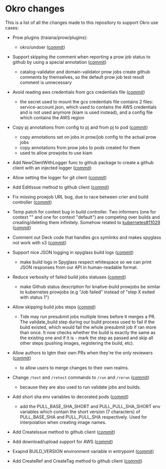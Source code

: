 # Okro changes

This is a list of all the changes made to this repository to support Okro use cases:

- Prow plugins (traiana/prow/plugins):
  - okro/undoer ([commit](https://github.com/traiana/test-infra/commit/42d85973f83e4f39cd592543be144cef7a4f6d09))

- Support skipping the comment when reporting a prow job status to github by using a special annotation ([commit](https://github.com/traiana/test-infra/commit/2b053d7c41120885f339df988714ba65b6775de0))
  - catalog-validator and domain-validator prow jobs create github comments by themselves, so the default prow job test result comment is unnecessary
  
- Avoid reading aws credentials from gcs credentials file ([commit](https://github.com/traiana/test-infra/commit/0aa71031f4eda26676630e0549b517bcca3fb959))
  - the secret used to mount the gcs credentials file contains 2 files: service-account.json, which used to contains the AWS
  credentials and is not used anymore (kiam is used instead), and a config file which contains the AWS region
  
- Copy pj annotations from config to pj and from pj to pod ([commit](https://github.com/traiana/test-infra/commit/498d4fd37468972ff2f872562601d990089b731d))
  - copy annotations set on jobs in prow/job config to the actual prow jobs
  - copy annotations from prow jobs to pods created for them
  - used to allow prowjobs to use kiam

- Add NewClientWithLogger func to github package to create a github client with an injected logger ([commit](https://github.com/traiana/test-infra/commit/74f80b7d1237fb2c8b5b3f6844bf119f203543ee))

- Allow setting the logger for git client ([commit](https://github.com/traiana/test-infra/commit/1666ebeb81d6b7ee303c642f0b9f38e98bca5d51))

- Add EditIssue method to github client ([commit](https://github.com/traiana/test-infra/commit/1e4254e8faa45936bfb4090430f10ac3de21d437 ))

- Fix missing prowjob URL bug, due to race between crier and build controller ([commit](https://github.com/traiana/test-infra/commit/d6129dd927ce985baa0f0bbd8ece3fbf1cd5a505))

- Temp patch for context bug in build controller. Two informers (one for context "" and one for context "default") are competing
over builds and creating/deleting them infinitely. Somehow related to [kubernetes#11029](https://github.com/kubernetes/test-infra/issues/11029) ([commit](https://github.com/traiana/test-infra/commit/fb2a1b7c9decf013cf8cfa19c8744e3a5c6f19ab))

- Comment out Deck code that handles gcs symlinks and makes spyglass not work with s3 ([commit](https://github.com/traiana/test-infra/commit/3992cb26b37b05b50bee9417c04c603d0d4d8357))

- Support nice JSON logging in spyglass build logs ([commit](https://github.com/traiana/test-infra/commit/baf2edc76450eece5cf60253b899f442c7d2bfd9))
  - make build logs in Spyglass respect whitespace so we can print JSON responses from our API in human-readable format.

- Reduce verbosity of failed build jobs statuses ([commit](https://github.com/traiana/test-infra/commit/6b1c7d0613ff48c3182e3e284778f83221f0f012))
  - make Github status description for knative-build prowjobs be similar to kubernetes prowjobs (e.g "Job failed" instead of "step X exited with status 1")

- Allow skipping build jobs steps ([commit](https://github.com/traiana/test-infra/commit/5b8af55c4fa160a26cbf558c7b9001b2531ac99e))
  - Tide may run presubmit jobs multiple times before it merges a PR. The validate_build step during our build process
    used to fail if the build existed, which would fail the whole presubmit job if ran more than once. It now checks
    whether the build is exactly the same as the existing one and if it is - mark the step as passed and skip all other
    steps (pushing images, registering the build, etc).

- Allow authors to lgtm their own PRs when they're the only reviewers ([commit](https://github.com/traiana/test-infra/commit/f2077f6c5fc22de520af5dd86c47725fc4ed7334))
  - to allow users to merge changes to their own realms.

- Change `/test` and `/retest` commands to `/run` and `/rerun` ([commit](https://github.com/traiana/test-infra/commit/262ef6edb8b8c684b164b776ad34c63223c928a3))
  - because they are also used to run validate jobs and builds.
  
- Add short sha env variables to decorated pods ([commit](https://github.com/traiana/test-infra/commit/2a9a0e38373a9d0d71934eb5177a9b4e17793e32))
  - add the PULL_BASE_SHA_SHORT and PULL_PULL_SHA_SHORT env variables which contain the short version (7 characters) of
    PULL_BASE_SHA and PULL_PULL_SHA respectively. Used for interpolation when creating image names.

- Add CreateIssue method to github client ([commit](https://github.com/traiana/test-infra/commit/c4eb98e3974952579becad07fd7b9c6ebd05c181))

- Add download/upload support for AWS ([commit](https://github.com/traiana/test-infra/commit/399221e950277f1a3fd58408628e207bf96d6ca2))

- Exapnd BUILD_VERSION environment variable in entrypoint ([commit](https://github.com/traiana/test-infra/commit/dcff9a87d60d9ea8a02f4111e075b92714c6ddaf))

- Add CreateRef and CreateTag method to github client ([commit](https://github.com/traiana/test-infra/commit/0fb5c8e9f7b93dbc6525d91df9d1915bcdd2203e)) 